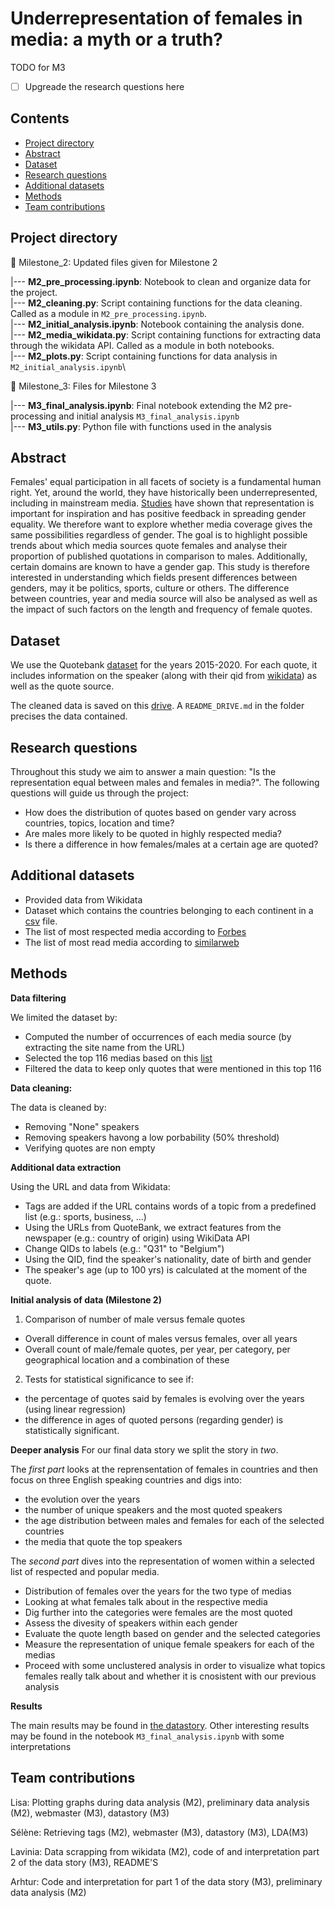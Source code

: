 # Underrepresentation of females in media: a myth or a truth?


TODO for M3 
- [ ] Upgreade the research questions here

## Contents

* [Project directory](#project-directory)
* [Abstract](#abstract)
* [Dataset](#dataset)
* [Research questions](#research-questions)
* [Additional datasets](#additional-datasets)
* [Methods](#methods)
* [Team contributions](#team-contributions)


## Project directory 
:file_folder: Milestone_2: Updated files given for Milestone 2

  |--- **M2_pre_processing.ipynb**: Notebook to clean and organize data for the project.\
  |--- **M2_cleaning.py**: Script containing functions for the data cleaning. Called as a module in `M2_pre_processing.ipynb`.\
  |--- **M2_initial_analysis.ipynb**: Notebook containing the analysis done.\
  |--- **M2_media_wikidata.py**: Script containing functions for extracting data through the wikidata API. Called as a module in both notebooks.\
  |--- **M2_plots.py**: Script containing functions for data analysis in `M2_initial_analysis.ipynb`\

:file_folder: Milestone_3: Files for Milestone 3

  |--- **M3_final_analysis.ipynb**: Final notebook extending the M2 pre-processing and initial analysis `M3_final_analysis.ipynb`\
  |--- **M3_utils.py**: Python file with functions used in the analysis

## Abstract 

Females' equal participation in all facets of society is a fundamental human right. Yet, around the world, they have historically been underrepresented, including in mainstream media. [Studies](https://www.tandfonline.com/doi/full/10.1080/23257962.2016.1260445) have shown that representation is important for inspiration and has positive feedback in spreading gender equality. We therefore want to explore whether media coverage gives the same possibilities regardless of gender.
The goal is to highlight possible trends about which media sources quote females and analyse their proportion of published quotations in comparison to males. Additionally, certain domains are known to have a gender gap. This study is therefore interested in understanding which fields present differences between genders, may it be politics, sports, culture or others. The difference between countries, year and media source will also be analysed as well as the impact of such factors on the length and frequency of female quotes.

## Dataset

We use the Quotebank [dataset](https://zenodo.org/record/4277311) for the years 2015-2020. For each quote, it includes information on the speaker (along with their qid from [wikidata](https://www.wikidata.org/wiki/Wikidata:Main_Page)) as well as the quote source.

The cleaned data is saved on this [drive](https://drive.google.com/drive/folders/1bP67GGJyPXD7bCr5c6f7O2fM40AWpXJN?usp=sharing). A `README_DRIVE.md` in the folder precises the data contained.

## Research questions 

Throughout this study we aim to answer a main question: "Is the representation equal between males and females in media?". The following questions will guide us through the project:

- How does the distribution of quotes based on gender vary across countries, topics, location and time?
- Are males more likely to be quoted in highly respected media?
- Is there a difference in how females/males at a certain age are quoted?


## Additional datasets

- Provided data from Wikidata 
- Dataset which contains the countries belonging to each continent in a [csv](https://github.com/dbouquin/IS_608/blob/master/NanosatDB_munging/Countries-Continents.csv) file. 
- The list of most respected media according to [Forbes](https://www.forbes.com/sites/berlinschoolofcreativeleadership/2017/02/01/10-journalism-brands-where-you-will-find-real-facts-rather-than-alternative-facts/?sh=1c18e04de9b5)
- The list of most read media according to [similarweb](https://www.similarweb.com/top-websites/category/news-and-media/)

## Methods 

**Data filtering**

We limited the dataset by:
- Computed the number of occurrences of each media source (by extracting the site name from the URL)
- Selected the top 116 medias based on this [list](https://www.4imn.com/top200/)
- Filtered the data to keep only quotes that were mentioned in this top 116

**Data cleaning:**

The data is cleaned by: 
- Removing "None" speakers 
- Removing speakers havong a low porbability (50% threshold)
- Verifying quotes are non empty 

**Additional data extraction**

Using the URL and data from Wikidata: 
- Tags are added if the URL contains words of a topic from a predefined list (e.g.: sports, business, ...)
- Using the URLs from QuoteBank, we extract features from the newspaper (e.g.: country of origin) using WikiData API
- Change QIDs to labels (e.g.: "Q31" to "Belgium")
- Using the QID, find the speaker's nationality, date of birth and gender
- The speaker's age (up to 100 yrs) is calculated at the moment of the quote.

**Initial analysis of data (Milestone 2)**

1. Comparison of number of male versus female quotes
- Overall difference in count of males versus females, over all years 
- Overall count of male/female quotes, per year, per category, per geographical location and a combination of these

2. Tests for statistical significance to see if:
- the percentage of quotes said by females is evolving over the years (using linear regression)
- the difference in ages of quoted persons (regarding gender) is statistically significant.

**Deeper analysis**
For our final data story we split the story in *two*. 

The *first part* looks at the reprensentation of females in countries and then focus on three English speaking countries and digs into:
- the evolution over the years
- the number of unique speakers and the most quoted speakers
- the age distribution between males and females for each of the selected countries
- the media that quote the top speakers

The *second part* dives into the representation of women within a selected list of respected and popular media. 
- Distribution of females over the years for the two type of medias
- Looking at what females talk about in the respective media
- Dig further into the categories were females are the most quoted 
- Assess the divesity of speakers within each gender
- Evaluate the quote length based on gender and the selected categories
- Measure the representation of unique female speakers for each of the medias 
- Proceed with some unclustered analysis in order to visualize what topics females really talk about and whether it is cnosistent with our previous analysis


**Results**

The main results may be found in [the datastory](https://lisalrt.github.io/females-in-media/).
Other interesting results may be found in the notebook `M3_final_analysis.ipynb` with some interpretations



## Team contributions 

Lisa: Plotting graphs during data analysis (M2), preliminary data analysis (M2), webmaster (M3), datastory (M3)

Sélène: Retrieving tags (M2), webmaster (M3), datastory (M3), LDA(M3)

Lavinia: Data scrapping from wikidata (M2), code of and interpretation part 2 of the data story (M3), README'S

Arhtur: Code and interpretation for part 1 of the data story (M3), preliminary data analysis (M2)
